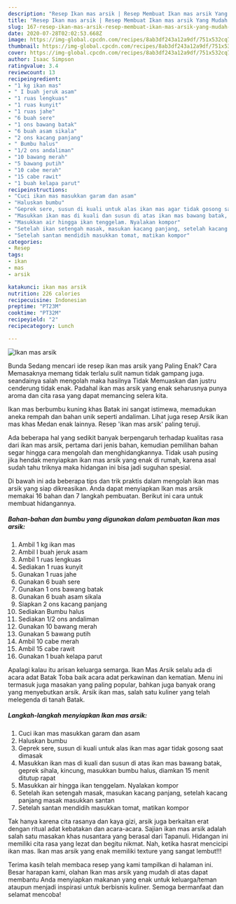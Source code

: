 ```yaml
---
description: "Resep Ikan mas arsik | Resep Membuat Ikan mas arsik Yang Mudah Dan Praktis"
title: "Resep Ikan mas arsik | Resep Membuat Ikan mas arsik Yang Mudah Dan Praktis"
slug: 167-resep-ikan-mas-arsik-resep-membuat-ikan-mas-arsik-yang-mudah-dan-praktis
date: 2020-07-28T02:02:53.668Z
image: https://img-global.cpcdn.com/recipes/8ab3df243a12a9df/751x532cq70/ikan-mas-arsik-foto-resep-utama.jpg
thumbnail: https://img-global.cpcdn.com/recipes/8ab3df243a12a9df/751x532cq70/ikan-mas-arsik-foto-resep-utama.jpg
cover: https://img-global.cpcdn.com/recipes/8ab3df243a12a9df/751x532cq70/ikan-mas-arsik-foto-resep-utama.jpg
author: Isaac Simpson
ratingvalue: 3.4
reviewcount: 13
recipeingredient:
- "1 kg ikan mas"
- " I buah jeruk asam"
- "1 ruas lengkuas"
- "1 ruas kunyit"
- "1 ruas jahe"
- "6 buah sere"
- "1 ons bawang batak"
- "6 buah asam sikala"
- "2 ons kacang panjang"
- " Bumbu halus"
- "1/2 ons andaliman"
- "10 bawang merah"
- "5 bawang putih"
- "10 cabe merah"
- "15 cabe rawit"
- "1 buah kelapa parut"
recipeinstructions:
- "Cuci ikan mas masukkan garam dan asam"
- "Haluskan bumbu"
- "Geprek sere, susun di kuali untuk alas ikan mas agar tidak gosong saat dimasak"
- "Masukkan ikan mas di kuali dan susun di atas ikan mas bawang batak, geprek sihala, kincung, masukkan bumbu halus, diamkan 15 menit ditutup rapat"
- "Masukkan air hingga ikan tenggelam. Nyalakan kompor"
- "Setelah ikan setengah masak, masukan kacang panjang, setelah kacang panjang masak masukkan santan"
- "Setelah santan mendidih masukkan tomat, matikan kompor"
categories:
- Resep
tags:
- ikan
- mas
- arsik

katakunci: ikan mas arsik 
nutrition: 226 calories
recipecuisine: Indonesian
preptime: "PT23M"
cooktime: "PT32M"
recipeyield: "2"
recipecategory: Lunch

---
```



![Ikan mas arsik](https://img-global.cpcdn.com/recipes/8ab3df243a12a9df/751x532cq70/ikan-mas-arsik-foto-resep-utama.jpg)

Bunda Sedang mencari ide resep ikan mas arsik yang Paling Enak? Cara Memasaknya memang tidak terlalu sulit namun tidak gampang juga. seandainya salah mengolah maka hasilnya Tidak Memuaskan dan justru cenderung tidak enak. Padahal ikan mas arsik yang enak seharusnya punya aroma dan cita rasa yang dapat memancing selera kita.

Ikan mas berbumbu kuning khas Batak ini sangat istimewa, memadukan aneka rempah dan bahan unik seperti andaliman. Lihat juga resep Arsik ikan mas khas Medan enak lainnya. Resep &#39;ikan mas arsik&#39; paling teruji.

Ada beberapa hal yang sedikit banyak berpengaruh terhadap kualitas rasa dari ikan mas arsik, pertama dari jenis bahan, kemudian pemilihan bahan segar hingga cara mengolah dan menghidangkannya. Tidak usah pusing jika hendak menyiapkan ikan mas arsik yang enak di rumah, karena asal sudah tahu triknya maka hidangan ini bisa jadi suguhan spesial.


Di bawah ini ada beberapa tips dan trik praktis dalam mengolah ikan mas arsik yang siap dikreasikan. Anda dapat menyiapkan Ikan mas arsik memakai 16 bahan dan 7 langkah pembuatan. Berikut ini cara untuk membuat hidangannya.

<!--inarticleads1-->

##### Bahan-bahan dan bumbu yang digunakan dalam pembuatan Ikan mas arsik:

1. Ambil 1 kg ikan mas
1. Ambil  I buah jeruk asam
1. Ambil 1 ruas lengkuas
1. Sediakan 1 ruas kunyit
1. Gunakan 1 ruas jahe
1. Gunakan 6 buah sere
1. Gunakan 1 ons bawang batak
1. Gunakan 6 buah asam sikala
1. Siapkan 2 ons kacang panjang
1. Sediakan  Bumbu halus
1. Sediakan 1/2 ons andaliman
1. Gunakan 10 bawang merah
1. Gunakan 5 bawang putih
1. Ambil 10 cabe merah
1. Ambil 15 cabe rawit
1. Gunakan 1 buah kelapa parut


Apalagi kalau itu arisan keluarga semarga. Ikan Mas Arsik selalu ada di acara adat Batak Toba baik acara adat perkawinan dan kematian. Menu ini termasuk juga masakan yang paling popular, bahkan juga banyak orang yang menyebutkan arsik. Arsik ikan mas, salah satu kuliner yang telah melegenda di tanah Batak. 

<!--inarticleads2-->

##### Langkah-langkah menyiapkan Ikan mas arsik:

1. Cuci ikan mas masukkan garam dan asam
1. Haluskan bumbu
1. Geprek sere, susun di kuali untuk alas ikan mas agar tidak gosong saat dimasak
1. Masukkan ikan mas di kuali dan susun di atas ikan mas bawang batak, geprek sihala, kincung, masukkan bumbu halus, diamkan 15 menit ditutup rapat
1. Masukkan air hingga ikan tenggelam. Nyalakan kompor
1. Setelah ikan setengah masak, masukan kacang panjang, setelah kacang panjang masak masukkan santan
1. Setelah santan mendidih masukkan tomat, matikan kompor


Tak hanya karena cita rasanya dan kaya gizi, arsik juga berkaitan erat dengan ritual adat kebatakan dan acara-acara. Sajian ikan mas arsik adalah salah satu masakan khas nusantara yang berasal dari Tapanuli. Hidangan ini memiliki cita rasa yang lezat dan begitu nikmat. Nah, ketika hasrat mencicipi ikan mas. Ikan mas arsik yang enak memiliki texture yang sangat lembut!!! 

Terima kasih telah membaca resep yang kami tampilkan di halaman ini. Besar harapan kami, olahan Ikan mas arsik yang mudah di atas dapat membantu Anda menyiapkan makanan yang enak untuk keluarga/teman ataupun menjadi inspirasi untuk berbisnis kuliner. Semoga bermanfaat dan selamat mencoba!
